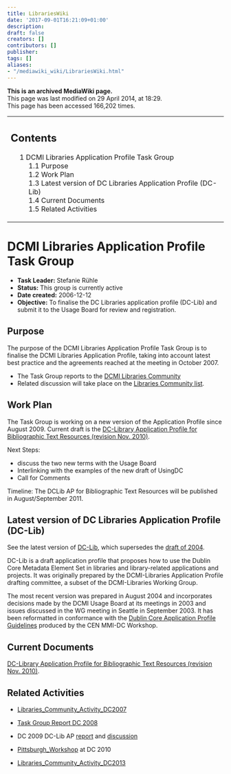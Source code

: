 ```yaml
---
title: LibrariesWiki
date: '2017-09-01T16:21:09+01:00'
description: 
draft: false
creators: []
contributors: []
publisher: 
tags: []
aliases:
- "/mediawiki_wiki/LibrariesWiki.html"
---
```


 **This is an archived MediaWiki page.**  
This page was last modified on 29 April 2014, at 18:29.  
This page has been accessed 166,202 times.

<table id="toc" class="toc">
  <tr>
    <td>
      <div id="toctitle">
        <h2>Contents</h2>
      </div>
      <ul>
        <li class="toclevel-1 tocsection-1">
          <a href="#DCMI_Libraries_Application_Profile_Task_Group"><span class="tocnumber">1</span> <span class="toctext">DCMI Libraries Application Profile Task Group</span></a>
          <ul>
            <li class="toclevel-2 tocsection-2"><a href="#Purpose"><span class="tocnumber">1.1</span> <span class="toctext">Purpose</span></a></li>
            <li class="toclevel-2 tocsection-3"><a href="#Work_Plan"><span class="tocnumber">1.2</span> <span class="toctext">Work Plan</span></a></li>
            <li class="toclevel-2 tocsection-4"><a href="#Latest_version_of_DC_Libraries_Application_Profile_.28DC-Lib.29"><span class="tocnumber">1.3</span> <span class="toctext">Latest version of DC Libraries Application Profile (DC-Lib)</span></a></li>
            <li class="toclevel-2 tocsection-5"><a href="#Current_Documents"><span class="tocnumber">1.4</span> <span class="toctext">Current Documents</span></a></li>
            <li class="toclevel-2 tocsection-6"><a href="#Related_Activities"><span class="tocnumber">1.5</span> <span class="toctext">Related Activities</span></a></li>
          </ul>
        </li>
      </ul>
    </td>
  </tr>
</table>

# DCMI Libraries Application Profile Task Group 

- **Task Leader:** Stefanie Rühle
- **Status:** This group is currently active
- **Date created:** 2006-12-12
- **Objective:** To finalise the DC Libraries application profile (DC-Lib) and submit it to the Usage Board for review and registration.

## Purpose 

The purpose of the DCMI Libraries Application Profile Task Group is to finalise the DCMI Libraries Application Profile, taking into account latest best practice and the agreements reached at the meeting in October 2007.

- The Task Group reports to the [DCMI Libraries Community](http://dublincore.org/groups/libraries/)
- Related discussion will take place on the [Libraries Community list](http://www.jiscmail.ac.uk/lists/dc-libraries.html).

## Work Plan 

The Task Group is working on a new version of the Application Profile since August 2009. Current draft is the [DC-Library Application Profile for Bibliographic Text Resources (revision Nov. 2010)](/mediawiki_wiki/DCLib_AP "DCLib AP").

Next Steps:

- discuss the two new terms with the Usage Board
- Interlinking with the examples of the new draft of UsingDC
- Call for Comments

Timeline: The DCLib AP for Bibliographic Text Resources will be published in August/September 2011.

## Latest version of DC Libraries Application Profile (DC-Lib) 

See the latest version of [DC-Lib](/mediawiki_wiki/DCLib_AP "DCLib AP"), which supersedes the [draft of 2004](http://dublincore.org/documents/2004/09/10/library-application-profile/).

DC-Lib is a draft application profile that proposes how to use the Dublin Core Metadata Element Set in libraries and library-related applications and projects. It was originally prepared by the DCMI-Libraries Application Profile drafting committee, a subset of the DCMI-Libraries Working Group.

The most recent version was prepared in August 2004 and incorporates decisions made by the DCMI Usage Board at its meetings in 2003 and issues discussed in the WG meeting in Seattle in September 2003. It has been reformatted in conformance with the [Dublin Core Application Profile Guidelines](ftp://ftp.cenorm.be/PUBLIC/CWAs/e-Europe/MMI-DC/cwa14855-00-2003-Nov.pdf) produced by the CEN MMI-DC Workshop.

## Current Documents 

[DC-Library Application Profile for Bibliographic Text Resources (revision Nov. 2010)](/mediawiki_wiki/DCLib_AP "DCLib AP").

## Related Activities 

- [Libraries\_Community\_Activity\_DC2007](/mediawiki_wiki/Libraries_Community_Activity_DC2007 "Libraries Community Activity DC2007")

- [Task Group Report DC 2008](http://dublincore.org/groups/libraries/dc2008/20080923_DCLIBMeeting_6.pdf)

- DC 2009 DC-Lib AP [report](http://dublincore.org/groups/libraries/dc2009/20091014_DCLIBMeeting_3.pdf) and [discussion](http://www.facebook.com/topic.php?uid=24728343159&topic=12765)

- [Pittsburgh\_Workshop](/mediawiki_wiki/Pittsburgh_Workshop "Pittsburgh Workshop") at DC 2010

- [Libraries\_Community\_Activity\_DC2013](/mediawiki_wiki/Libraries_Community_Activity_DC2013 "Libraries Community Activity DC2013")

